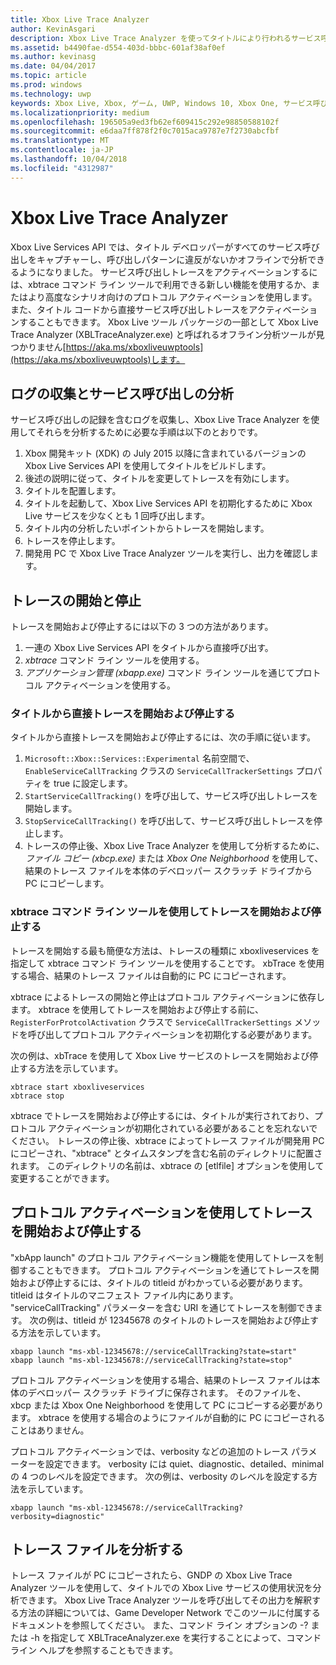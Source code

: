```yaml
---
title: Xbox Live Trace Analyzer
author: KevinAsgari
description: Xbox Live Trace Analyzer を使ってタイトルにより行われるサービス呼び出しを確認する方法について説明します。
ms.assetid: b4490fae-d554-403d-bbbc-601af38af0ef
ms.author: kevinasg
ms.date: 04/04/2017
ms.topic: article
ms.prod: windows
ms.technology: uwp
keywords: Xbox Live, Xbox, ゲーム, UWP, Windows 10, Xbox One, サービス呼び出し, テスト, trace analyzer
ms.localizationpriority: medium
ms.openlocfilehash: 196505a9ed3fb62ef609415c292e98850588102f
ms.sourcegitcommit: e6daa7ff878f2f0c7015aca9787e7f2730abcfbf
ms.translationtype: MT
ms.contentlocale: ja-JP
ms.lasthandoff: 10/04/2018
ms.locfileid: "4312987"
---
```

# <a name="xbox-live-trace-analyzer"></a>Xbox Live Trace Analyzer

Xbox Live Services API では、タイトル デベロッパーがすべてのサービス呼び出しをキャプチャーし、呼び出しパターンに違反がないかオフラインで分析できるようになりました。 サービス呼び出しトレースをアクティベーションするには、xbtrace コマンド ライン ツールで利用できる新しい機能を使用するか、またはより高度なシナリオ向けのプロトコル アクティベーションを使用します。 また、タイトル コードから直接サービス呼び出しトレースをアクティベーションすることもできます。 Xbox Live ツール パッケージの一部として Xbox Live Trace Analyzer (XBLTraceAnalyzer.exe) と呼ばれるオフライン分析ツールが見つかりません[https://aka.ms/xboxliveuwptools](https://aka.ms/xboxliveuwptools)します。


## <a name="gather-logs-and-analyze-the-service-calls"></a>ログの収集とサービス呼び出しの分析

サービス呼び出しの記録を含むログを収集し、Xbox Live Trace Analyzer を使用してそれらを分析するために必要な手順は以下のとおりです。

1.  Xbox 開発キット (XDK) の July 2015 以降に含まれているバージョンの Xbox Live Services API を使用してタイトルをビルドします。
2.  後述の説明に従って、タイトルを変更してトレースを有効にします。
3.  タイトルを配置します。
4.  タイトルを起動して、Xbox Live Services API を初期化するために Xbox Live サービスを少なくとも 1 回呼び出します。
5.  タイトル内の分析したいポイントからトレースを開始します。
6.  トレースを停止します。
7.  開発用 PC で Xbox Live Trace Analyzer ツールを実行し、出力を確認します。

## <a name="starting-and-stopping-tracing"></a>トレースの開始と停止

トレースを開始および停止するには以下の 3 つの方法があります。

1.  一連の Xbox Live Services API をタイトルから直接呼び出す。
2.  *xbtrace* コマンド ライン ツールを使用する。
3.  *アプリケーション管理 (xbapp.exe)* コマンド ライン ツールを通じてプロトコル アクティベーションを使用する。


### <a name="starting-and-stopping-tracing-directly-from-your-title"></a>タイトルから直接トレースを開始および停止する

タイトルから直接トレースを開始および停止するには、次の手順に従います。

1.  `Microsoft::Xbox::Services::Experimental` 名前空間で、`EnableServiceCallTracking` クラスの `ServiceCallTrackerSettings` プロパティを true に設定します。
2.  `StartServiceCallTracking()` を呼び出して、サービス呼び出しトレースを開始します。
3.  `StopServiceCallTracking()` を呼び出して、サービス呼び出しトレースを停止します。
4.  トレースの停止後、Xbox Live Trace Analyzer を使用して分析するために、*ファイル コピー (xbcp.exe)* または *Xbox One Neighborhood* を使用して、結果のトレース ファイルを本体のデベロッパー スクラッチ ドライブから PC にコピーします。

### <a name="starting-and-stopping-tracing-by-using-the-xbtrace-command-line-tool"></a>xbtrace コマンド ライン ツールを使用してトレースを開始および停止する

トレースを開始する最も簡便な方法は、トレースの種類に xboxliveservices を指定して xbtrace コマンド ライン ツールを使用することです。 xbTrace を使用する場合、結果のトレース ファイルは自動的に PC にコピーされます。

xbtrace によるトレースの開始と停止はプロトコル アクティベーションに依存します。 xbtrace を使用してトレースを開始および停止する前に、`RegisterForProtcolActivation` クラスで `ServiceCallTrackerSettings` メソッドを呼び出してプロトコル アクティベーションを初期化する必要があります。

次の例は、xbTrace を使用して Xbox Live サービスのトレースを開始および停止する方法を示しています。

    xbtrace start xboxliveservices
    xbtrace stop


xbtrace でトレースを開始および停止するには、タイトルが実行されており、プロトコル アクティベーションが初期化されている必要があることを忘れないでください。 トレースの停止後、xbtrace によってトレース ファイルが開発用 PC にコピーされ、"xbtrace" とタイムスタンプを含む名前のディレクトリに配置されます。 このディレクトリの名前は、xbtrace の \[etlfile\] オプションを使用して変更することができます。

<a name="starting-and-stopping-tracing-by-using-protocol-activation"></a>プロトコル アクティベーションを使用してトレースを開始および停止する
----------------------------------------------------------

"xbApp launch" のプロトコル アクティベーション機能を使用してトレースを制御することもできます。 プロトコル アクティベーションを通じてトレースを開始および停止するには、タイトルの titleid がわかっている必要があります。 titleid はタイトルのマニフェスト ファイル内にあります。 "serviceCallTracking" パラメーターを含む URI を通じてトレースを制御できます。 次の例は、titleid が 12345678 のタイトルのトレースを開始および停止する方法を示しています。

    xbapp launch "ms-xbl-12345678://serviceCallTracking?state=start"
    xbapp launch "ms-xbl-12345678://serviceCallTracking?state=stop"

プロトコル アクティベーションを使用する場合、結果のトレース ファイルは本体のデベロッパー スクラッチ ドライブに保存されます。 そのファイルを、xbcp または Xbox One Neighborhood を使用して PC にコピーする必要があります。 xbtrace を使用する場合のようにファイルが自動的に PC にコピーされることはありません。

プロトコル アクティベーションでは、verbosity などの追加のトレース パラメーターを設定できます。 verbosity には quiet、diagnostic、detailed、minimal の 4 つのレベルを設定できます。 次の例は、verbosity のレベルを設定する方法を示しています。

    xbapp launch "ms-xbl-12345678://serviceCallTracking?verbosity=diagnostic"

## <a name="analyze-the-trace-file"></a>トレース ファイルを分析する

トレース ファイルが PC にコピーされたら、GNDP の Xbox Live Trace Analyzer ツールを使用して、タイトルでの Xbox Live サービスの使用状況を分析できます。 Xbox Live Trace Analyzer ツールを呼び出してその出力を解釈する方法の詳細については、Game Developer Network でこのツールに付属するドキュメントを参照してください。 また、コマンド ライン オプションの -?  または -h を指定して XBLTraceAnalyzer.exe を実行することによって、コマンド ライン ヘルプを参照することもできます。
